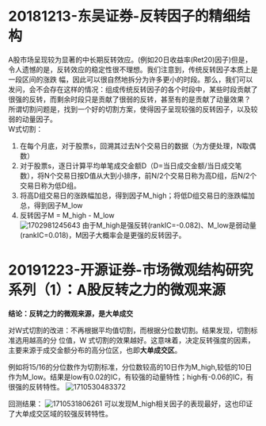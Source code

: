 # 20181213-东吴证券-反转因子的精细结构
A股市场呈现较为显著的中长期反转效应。(例如20日收益率(Ret20)因子)但是，令人遗憾的是，反转效应的稳定性很不理想。我们注意到，传统反转因子本质上是一段区间的涨跌
幅，因此可以很自然地拆分为许多更小的时段。那么，我们可以发问，会不会存在这样的情况：组成传统反转因子的各个时段中，某些时段贡献了很强的反转，而剩余时段只是贡献了很弱的反转，甚至有的是贡献了动量效果？<br>
所谓切割问题是，找到一个好的切割方案，使得因子呈现较强的反转因子，以及较弱的动量因子。<br>
W式切割：<br>
1. 在每个月底，对于股票s，回溯其过去N个交易日的数据（为方便处理，N取偶数）<br>
2. 对于股票s，逐日计算平均单笔成交金额D（D=当日成交金额/当日成交笔数），将N个交易日按D值从大到小排序，前N/2个交易日称为高D组，后N/2个交易日称为低D组。<br>
3. 将高D组交易日的涨跌幅加总，得到因子M_high；将低D组交易日的涨跌幅加总，得到因子M_low <br>
4. 反转因子M = M_high - M_low <br>
![1702981245643](https://github.com/Marcotong21/Quant/assets/125079176/03078f9f-f32f-4a7f-a81a-203e661d6f0e)
由于M_high是强反转(rankIC=-0.082)、M_low是弱动量(rankIC=0.018)，M因子大概率会是更强的反转因子。



# 20191223-开源证券-市场微观结构研究系列（1）：A股反转之力的微观来源
**结论：反转之力的微观来源，是大单成交**

对W式切割的改进：不再根据平均值切割，而根据分位数切割。结果发现，切割标准选用越高的分
位值，W 式切割的效果越好。这意味着，决定反转强度的因素，主要来源于成交金额分布的高分位区，也即**大单成交区**。

例如将15/16的分位数作为切割标准，分位数较高的10日作为M_high,较低的10日作为M_low。结果是low有0.02的IC，有较强的动量特性；high有-0.06的IC，有很强的反转特性。
![1710530483372](https://github.com/Marcotong21/Quant/assets/125079176/f10cfe1b-71e5-49b2-9c25-d0b00b2a13cf)

回测结果：
![1710531806261](https://github.com/Marcotong21/Quant/assets/125079176/2d254fc4-d2aa-4c64-a21e-684be6579cd3)
可以发现M_high相关因子的表现最好，这也印证了大单成交区域的较强反转特性。
